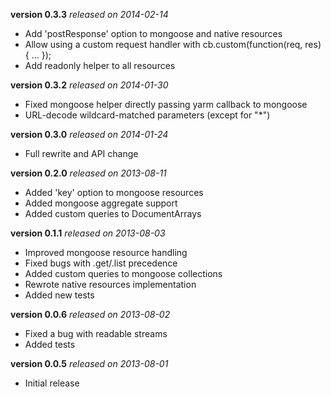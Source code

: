 **version 0.3.3** *released on 2014-02-14*

* Add 'postResponse' option to mongoose and native resources
* Allow using a custom request handler with cb.custom(function(req, res) { ... });
* Add readonly helper to all resources

**version 0.3.2** *released on 2014-01-30*

* Fixed mongoose helper directly passing yarm callback to mongoose
* URL-decode wildcard-matched parameters (except for "*")

**version 0.3.0** *released on 2014-01-24*

* Full rewrite and API change

**version 0.2.0** *released on 2013-08-11*

* Added 'key' option to mongoose resources
* Added mongoose aggregate support
* Added custom queries to DocumentArrays

**version 0.1.1** *released on 2013-08-03*

* Improved mongoose resource handling
* Fixed bugs with .get/.list precedence
* Added custom queries to mongoose collections
* Rewrote native resources implementation
* Added new tests

**version 0.0.6** *released on 2013-08-02*

* Fixed a bug with readable streams
* Added tests

**version 0.0.5** *released on 2013-08-01*

* Initial release
